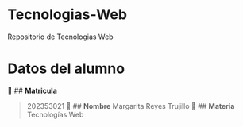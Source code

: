 # Tecnologias-Web
Repositorio de Tecnologias Web
# **Datos del alumno**
:paperclip: ## **Matricula**
> 202353021
:paperclip: ## **Nombre**
> Margarita Reyes Trujillo
:paperclip: ## **Materia** 
> Tecnologías Web
